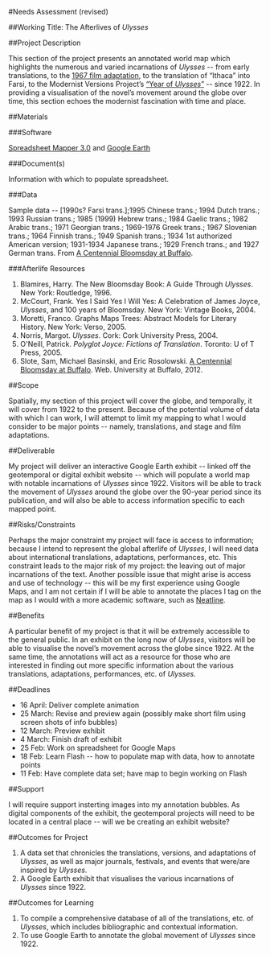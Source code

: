 #Needs Assessment (revised)

##Working Title: The Afterlives of *Ulysses*

##Project Description

This section of the project presents an annotated  world map which highlights the numerous and varied incarnations of *Ulysses* -- from early translations, to the [1967 film adaptation](http://www.imdb.com/title/tt0062414/), to the translation of “Ithaca” into Farsi, to the Modernist Versions Project’s [“Year of *Ulysses*”](http://web.uvic.ca/~mvp1922/) -- since 1922. In providing a visualisation of the novel’s movement around the globe over time, this section echoes the modernist fascination with time and place.       

##Materials

###Software

[Spreadsheet Mapper 3.0](http://www.google.ca/earth/outreach/tutorials/spreadsheet3.html) and [Google Earth](http://www.google.com/earth/index.html)

###Document(s)

Information with which to populate spreadsheet. 

###Data

Sample data -- [1990s? Farsi trans.];1995 Chinese trans.; 1994 Dutch trans.; 1993 Russian trans.; 1985 (1999) Hebrew trans.; 1984 Gaelic trans.; 1982 Arabic trans.; 1971 Georgian trans.; 1969-1976 Greek trans.; 1967 Slovenian trans.; 1964 Finnish trans.; 1949 Spanish trans.; 1934 1st authorized American version; 1931-1934 Japanese trans.; 1929 French trans.; and 1927 German trans. From [A Centennial Bloomsday at Buffalo](http://library.buffalo.edu/pl/exhibits/joycebloomsday/). 

###Afterlife Resources

1. Blamires, Harry. The New Bloomsday Book: A Guide Through *Ulysses*. New York: Routledge, 1996.
2. McCourt, Frank. Yes I Said Yes I Will Yes: A Celebration of James Joyce, *Ulysses*, and 100 years of Bloomsday. New York: Vintage Books, 2004.
3. Moretti, Franco. Graphs Maps Trees: Abstract Models for Literary History. New York: Verso, 2005.
4. Norris, Margot. *Ulysses*. Cork: Cork University Press, 2004.   
5. O'Neill, Patrick. *Polyglot Joyce: Fictions of Translation*. Toronto: U of T Press, 2005. 
6. Slote, Sam, Michael Basinski, and Eric Rosolowski. [A Centennial Bloomsday at Buffalo](http://library.buffalo.edu/pl/exhibits/joycebloomsday/). Web. University at Buffalo, 2012.

##Scope

Spatially, my section of this project will cover the globe, and temporally, it will cover from 1922 to the present. Because of the potential volume of data with which I can work, I will attempt to limit my mapping to what I would consider to be major points -- namely, translations, and stage and film adaptations. 
 

##Deliverable

My project will deliver an interactive Google Earth exhibit -- linked off the geotemporal or digital exhibit website -- which will populate a world map with notable incarnations of *Ulysses* since 1922. Visitors will be able to track the movement of *Ulysses* around the globe over the 90-year period since its publication, and will also be able to access information specific to each mapped point.

##Risks/Constraints

Perhaps the major constraint my project will face is access to information; because I intend to represent the global afterlife of *Ulysses*, I will need data about international translations, adaptations, performances, etc. This constraint leads to the major risk of my project: the leaving out of major incarnations of the text. Another possible issue that might arise is access and use of technology -- this will be my first experience using Google Maps, and I am not certain if I will be able to annotate the places I tag on the map as I would with a more academic software, such as [Neatline](http://neatline.org/).

##Benefits

A particular benefit of my project is that it will be extremely accessible to the general public. In an exhibit on the long now of *Ulysses*, visitors will be able to visualise the novel’s movement across the globe since 1922. At the same time, the annotations will act as a resource for those who are interested in finding out more specific information about the various translations, adaptations, performances, etc. of *Ulysses*.    

##Deadlines

* 16 April: Deliver complete animation
* 25 March: Revise and preview again (possibly make short film using screen shots of info bubbles)
* 12 March: Preview exhibit
* 4 March: Finish draft of exhibit
* 25 Feb: Work on spreadsheet for Google Maps
* 18 Feb: Learn Flash -- how to populate map with data, how to annotate points
* 11 Feb: Have complete data set; have map to begin working on Flash

##Support

I will require support insterting images into my annotation bubbles. As digital components of the exhibit, the geotemporal projects will need to be located in a central place -- will we be creating an exhibit website?

##Outcomes for Project

1. A data set that chronicles the translations, versions, and adaptations of *Ulysses*, as well as major journals, festivals, and events that were/are inspired by *Ulysses*.  
2. A Google Earth exhibit that visualises the various incarnations of *Ulysses* since 1922.

##Outcomes for Learning

1. To compile a comprehensive database of all of the translations, etc. of *Ulysses*, which includes bibliographic and contextual information.
2. To use Google Earth to annotate the global movement of *Ulysses* since 1922.

